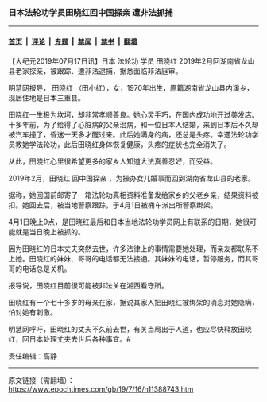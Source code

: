 ### 日本法轮功学员田晓红回中国探亲 遭非法抓捕

---

#### [首页](../../../..?n11388743) &nbsp;|&nbsp; [评论](../../../../../epoch-comment?n11388743) &nbsp;|&nbsp; [专题](../../../../../epoch-special?n11388743) &nbsp;|&nbsp; [禁闻](../../../../../epoch-news?n11388743) &nbsp;|&nbsp; [禁书](../../../../../books?n11388743) &nbsp;|&nbsp; [翻墙](https://github.com/gfw-breaker/nogfw/blob/master/README.md?n11388743)


<div class="post_content" id="artbody" itemprop="articleBody">
 <!-- article content begin -->
 <p>
  【大纪元2019年07月17日讯】日本
  <ok href="http://www.minghui.org/mh/glossary.html#1">
   <span class="s2">
    法轮功
   </span>
  </ok>
  学员
  <ok href="https://www.epochtimes.com/gb/tag/%E7%94%B0%E6%99%93%E7%BA%A2.html">
   田晓红
  </ok>
  2019年2月回湖南省龙山县老家探亲，被跟踪、遭非法逮捕，据悉面临非法庭审。
 </p>
 <p class="p4">
  <span class="s1">
   明慧网报导，
   <ok href="https://www.epochtimes.com/gb/tag/%E7%94%B0%E6%99%93%E7%BA%A2.html">
    田晓红
   </ok>
   （田小红），女，1970年出生，原籍湖南省龙山县内溪乡，现居住地是日本三重县。
  </span>
 </p>
 <p class="p4">
  <span class="s1">
   田晓红一生极为坎坷，却非常孝顺善良。她心灵手巧，在国内成功地开过美发店。十多年前，为了给得了心脏病的父亲治病，和一位日本人结婚，来到日本后不久却被汽车撞了，昏迷一天多才醒过来。此后她满身的病，还总是头疼。幸遇法轮功学员教她学法轮功，此后田晓红身体恢复健康，头疼的症状也完全消失了。
  </span>
 </p>
 <p class="p4">
  <span class="s1">
   从此，田晓红心里很希望更多的家乡人知道大法真善忍好，而受益。
  </span>
 </p>
 <p class="p4">
  <span class="s1">
   2019年2月，田晓红
   <ok href="https://www.epochtimes.com/gb/tag/%E5%9B%9E%E4%B8%AD%E5%9B%BD%E6%8E%A2%E4%BA%B2.html">
    回中国探亲
   </ok>
   ，为操办女儿婚事而回到湖南省龙山县的老家。
  </span>
 </p>
 <p class="p4">
  <span class="s1">
   据称，她回国前邮寄了一箱法轮功真相资料准备发给家乡的父老乡亲，结果资料被扣。她回去后，被当地警察跟踪，于4月1日被桶车派出所警察绑架。
  </span>
 </p>
 <p class="p4">
  <span class="s1">
   4月1日晚上9点，是田晓红最后和日本当地法轮功学员网上有联系的日期，她很可能就是当日晚上被抓的。
  </span>
 </p>
 <p class="p4">
  <span class="s1">
   因为田晓红的日本丈夫突然去世，许多法律上的事情需要她处理，而亲友都联系不上她。田晓红的妹妹、哥哥的电话都无法接通。其妹妹的电话，暂停服务，而其哥哥的电话总是关机。
  </span>
 </p>
 <p class="p4">
  <span class="s1">
   报导说，田晓红目前很可能被非法关在湘西看守所。
  </span>
 </p>
 <p class="p4">
  <span class="s1">
   田晓红有一个七十多岁的母亲在家，据说其家人把田晓红被绑架的消息对她隐瞒，怕对她有刺激。
  </span>
 </p>
 <p class="p2">
  <span class="s1">
   明慧网呼吁，田晓红的丈夫不久前去世，有关当局出于人道，也应尽快释放田晓红，回日本处理丈夫去世后各种事宜。#
  </span>
 </p>
 <p class="p2">
  责任编辑：高静
 </p>
 <!-- article content end -->
 <div id="below_article_ad">
 </div>
</div>


---

原文链接（需翻墙）：https://www.epochtimes.com/gb/19/7/16/n11388743.htm